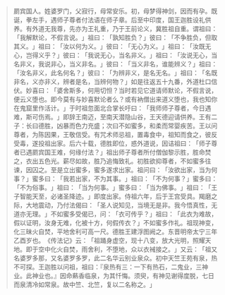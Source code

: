 > 罽宾国人。姓婆罗门，父寂行，母常安乐。初，母梦得神剑，因而有孕。既诞，拳左手，遇师子尊者付法语在师子章。后至中印度，国王迦胜设礼供养。有外道无我尊，先亦为王礼重，乃于王前论义，冀胜祖自重。谓祖曰：​「我解默论，不假言说。​」祖曰：​「孰知胜负？​」彼曰：​「不争胜负，但取其义。​」祖曰：​「汝以何为义。​」彼曰：​「无心为义。​」祖曰：​「汝既无心，岂得义乎？​」彼曰：​「我说无心，当名非义。​」祖曰：​「汝说无心，当名非义，我说非心，当义非名。​」彼曰：​「当义非名，谁能辨义？​」祖曰：​「汝名非义，此名何名？​」彼曰：​「为辨非义，是名无名。​」祖曰：​「名既非名，义亦非义，辨者是名，当辨何物？​」如是往返五十九番，外道杜口信伏。妙喜曰：​「婆舍斯多，何用切怛？当时若见它道请师默论，不假言说，便云义堕也。即今莫有与妙喜默论者么？或有衲僧出来道义堕也，我也知你在鬼窟里作活计。​」于时祖忽面北合掌长吁曰：​「我师师子尊者，今日遇难，斯可伤焉。​」即辞王南迈，至南天潜隐山谷，王天德迎请供养。王有二子：长曰德胜，凶暴而色力充盛；次曰不如蜜多，和柔而常婴疾苦。王以问尊者，为陈因果，王敬信受。有咒术师忌祖，置毒食中，祖知而食之，彼反受毒，遂投祖出家。后六十载，德胜即位，惑外道说，因诘祖曰：​「师子尊者已遇罽宾国王难，何缘付法？​」祖出师子尊者所付僧伽黎示胜，胜命焚之，衣出五色光。薪尽如故，胜乃追悔致礼。初胜欲抑尊者，不如蜜多往谏，因囚之。至是立出蜜多，蜜多遂求出家。祖问曰：​「汝欲出家，当为何事？​」蜜多曰：​「我若出家，不为其事。​」祖曰：​「不为何事？​」蜜多曰：​「不为俗事。​」祖曰：​「当为何事。​」蜜多曰：​「当为佛事。​」祖曰：​「王子智能天至，必诸圣降迹。​」即度出家。侍祖六年，后于王宫受具。羯磨之际，大地震动，乃付法偈曰：​「圣人说知见，当境无是非。我今悟真性，无道亦无理。​」不如蜜多受偈已，问：​「衣可传乎？​」祖曰：​「此衣为难故，假以证明，汝身无难，化被十方，何假传衣？​」不如蜜多作礼。祖现神变，化三昧火自焚，平地舍利可高一尺。德胜王建浮图阙之。东晋明帝太宁三年乙酉岁也。​《传法记》云：​「祖踊身虚空，现十八变，放大光明，照耀天地。即于空中化火自焚，雨舍利，不堕地，众以衣裓接之。​」又云：​「祖又名婆罗多那，又名婆罗多罗，此二名华云别业泉众。初中天竺王苑有泉，热不可探。王迦胜以问祖，祖曰：『泉热有三：一下有热石，二鬼业，三神业。此神业也。』因命爇香临泉，为其忏悔。须臾，有神见谢得度脱，七日而泉清冷如常泉。故中竺、北竺，复以二名称之。​」


